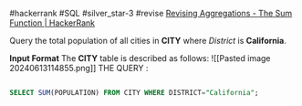 #hackerrank #SQL #silver_star-3 #revise 
[Revising Aggregations - The Sum Function | HackerRank](https://www.hackerrank.com/challenges/revising-aggregations-sum/problem?isFullScreen=true)

Query the total population of all cities in **CITY** where _District_ is **California**.

**Input Format**
The **CITY** table is described as follows:
![[Pasted image 20240613114855.png]]
THE QUERY :
```sql

SELECT SUM(POPULATION) FROM CITY WHERE DISTRICT="California";
```
